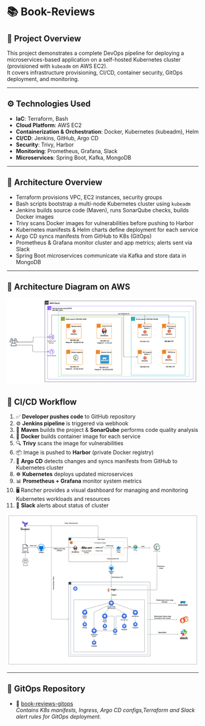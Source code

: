# 📚 Book-Reviews

## 📌 Project Overview  
This project demonstrates a complete DevOps pipeline for deploying a microservices-based application on a self-hosted Kubernetes cluster (provisioned with `kubeadm` on AWS EC2).  
It covers infrastructure provisioning, CI/CD, container security, GitOps deployment, and monitoring.

---

## ⚙️ Technologies Used

- **IaC**: Terraform, Bash  
- **Cloud Platform**: AWS EC2  
- **Containerization & Orchestration**: Docker, Kubernetes (kubeadm), Helm  
- **CI/CD**: Jenkins, GitHub, Argo CD  
- **Security**: Trivy, Harbor  
- **Monitoring**: Prometheus, Grafana, Slack  
- **Microservices**: Spring Boot, Kafka, MongoDB

---

## 🚀 Architecture Overview

- Terraform provisions VPC, EC2 instances, security groups  
- Bash scripts bootstrap a multi-node Kubernetes cluster using `kubeadm`  
- Jenkins builds source code (Maven), runs SonarQube checks, builds Docker images  
- Trivy scans Docker images for vulnerabilities before pushing to Harbor  
- Kubernetes manifests & Helm charts define deployment for each service  
- Argo CD syncs manifests from GitHub to K8s (GitOps)  
- Prometheus & Grafana monitor cluster and app metrics; alerts sent via Slack  
- Spring Boot microservices communicate via Kafka and store data in MongoDB  

---

## 🧭 Architecture Diagram on AWS

![Architecture](image/AWS_Architecture.png)

## 🔄 CI/CD Workflow

1. ✅ **Developer pushes code** to GitHub repository
2. ⚙️ **Jenkins pipeline** is triggered via webhook
3. 🧪 **Maven** builds the project & **SonarQube** performs code quality analysis
4. 🐳 **Docker** builds container image for each service
5. 🔍 **Trivy** scans the image for vulnerabilities
6. 📦 Image is pushed to **Harbor** (private Docker registry)
7. 🔁 **Argo CD** detects changes and syncs manifests from GitHub to Kubernetes cluster
8. ☸️ **Kubernetes** deploys updated microservices
9. 📊 **Prometheus + Grafana** monitor system metrics
10. 🖥️ Rancher provides a visual dashboard for managing and monitoring Kubernetes workloads and resources
11. 🔔 **Slack** alerts about status of cluster

![Workflow](image/Workflow.png)

---

## 🔗 GitOps Repository

- 📁 [book-reviews-gitops](https://github.com/nnhaiNam/book-reviews-gitops.git)  
    _Contains K8s manifests, Ingress, Argo CD configs,Terraform and Slack alert rules for GitOps deployment._

